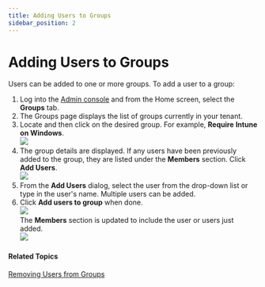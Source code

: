 ```yaml
---
title: Adding Users to Groups
sidebar_position: 2
---
```

Adding Users to Groups
======================

Users can be added to one or more groups. To add a user to a group:

1.  Log into the [Admin console](/docs/secure-work/workforce-settings/admin-console/admin-console-login) and from the Home screen, select the **Groups** tab.
2.  The Groups page displays the list of groups currently in your tenant. 
3.  Locate and then click on the desired group. For example, **Require** **Intune on Windows**.  
    ![](/images/groups/select_group_microsoft_intune.PNG)
4.  The group details are displayed. If any users have been previously added to the group, they are listed under the **Members** section. Click **Add Users**.  
    ![](/images/groups/add_users_to_group_intune.PNG)
5.  From the **Add Users** dialog, select the user from the drop-down list or type in the user's name. Multiple users can be added.
6.  Click **Add users to group** when done.  
    ![](/images/groups/add_users_ted_rex.PNG)  
    The **Members** section is updated to include the user or users just added.  
    ![](/images/groups/users_added_to_group_intune_trex.PNG)

#### Related Topics

[Removing Users from Groups](/docs/secure-work/workforce-settings/groups/removing-users-from-groups)